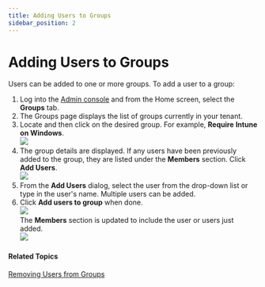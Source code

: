 ```yaml
---
title: Adding Users to Groups
sidebar_position: 2
---
```

Adding Users to Groups
======================

Users can be added to one or more groups. To add a user to a group:

1.  Log into the [Admin console](/docs/secure-work/workforce-settings/admin-console/admin-console-login) and from the Home screen, select the **Groups** tab.
2.  The Groups page displays the list of groups currently in your tenant. 
3.  Locate and then click on the desired group. For example, **Require** **Intune on Windows**.  
    ![](/images/groups/select_group_microsoft_intune.PNG)
4.  The group details are displayed. If any users have been previously added to the group, they are listed under the **Members** section. Click **Add Users**.  
    ![](/images/groups/add_users_to_group_intune.PNG)
5.  From the **Add Users** dialog, select the user from the drop-down list or type in the user's name. Multiple users can be added.
6.  Click **Add users to group** when done.  
    ![](/images/groups/add_users_ted_rex.PNG)  
    The **Members** section is updated to include the user or users just added.  
    ![](/images/groups/users_added_to_group_intune_trex.PNG)

#### Related Topics

[Removing Users from Groups](/docs/secure-work/workforce-settings/groups/removing-users-from-groups)